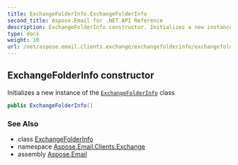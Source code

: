 ```yaml
---
title: ExchangeFolderInfo.ExchangeFolderInfo
second_title: Aspose.Email for .NET API Reference
description: ExchangeFolderInfo constructor. Initializes a new instance of the ExchangeFolderInfo class
type: docs
weight: 10
url: /net/aspose.email.clients.exchange/exchangefolderinfo/exchangefolderinfo/
---
```

## ExchangeFolderInfo constructor

Initializes a new instance of the [`ExchangeFolderInfo`](../) class

```csharp
public ExchangeFolderInfo()
```

### See Also

* class [ExchangeFolderInfo](../)
* namespace [Aspose.Email.Clients.Exchange](../../exchangefolderinfo/)
* assembly [Aspose.Email](../../../)



